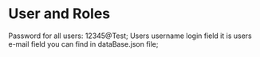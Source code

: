 # User and Roles
Password for all users: 12345@Test;
Users username login field it is users e-mail field you can find in dataBase.json file;

